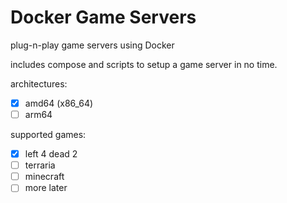 # Docker Game Servers

plug-n-play game servers using Docker

includes compose and scripts to setup a game server in no time.

architectures:
- [x] amd64 (x86_64)
- [ ] arm64

supported games:
- [x] left 4 dead 2
- [ ] terraria
- [ ] minecraft
- [ ] more later
